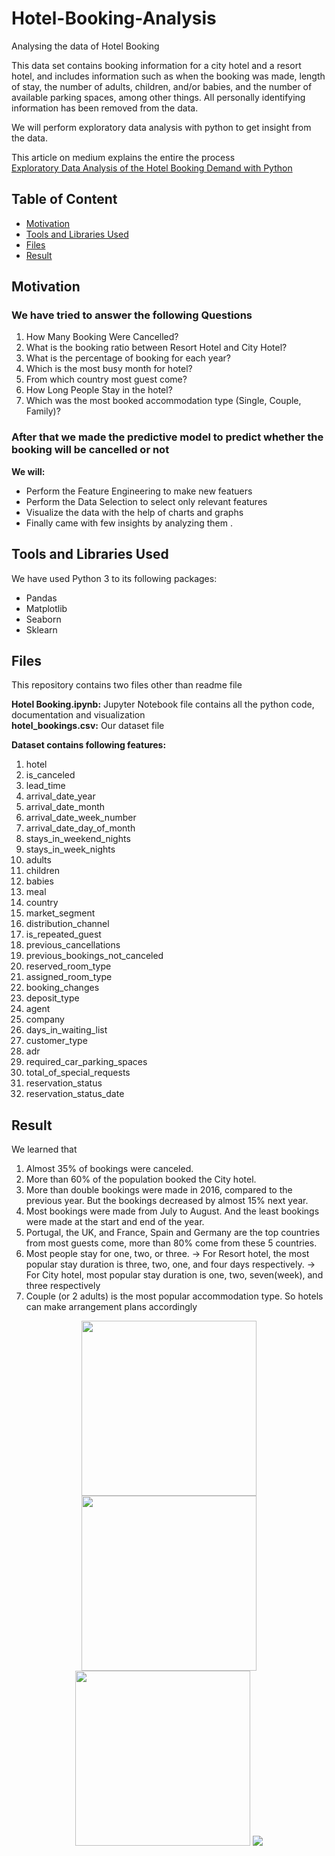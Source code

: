 # Hotel-Booking-Analysis
Analysing the data of Hotel Booking

This data set contains booking information for a city hotel and a resort hotel, and includes information such as when the booking was made, length of stay, the number of adults, children, and/or babies, and the number of available parking spaces, among other things.
All personally identifying information has been removed from the data.

We will perform exploratory data analysis with python to get insight from the data.  

This article on medium explains the entire the process  
[Exploratory Data Analysis of the Hotel Booking Demand with Python](https://medium.com/@aaqibqs/exploratory-data-analysis-of-the-hotel-booking-demand-with-python-200925230106)


## Table of Content
- [Motivation](#Motivation)
- [Tools and Libraries Used](#Tools-and-Libraries-Used)
- [Files](#Files)
- [Result](#Result)

## Motivation

### We have tried to answer the following Questions
1. How Many Booking Were Cancelled?
2. What is the booking ratio between Resort Hotel and City Hotel?
3. What is the percentage of booking for each year?
4. Which is the most busy month for hotel?
5. From which country most guest come?
6. How Long People Stay in the hotel?
7. Which was the most booked accommodation type (Single, Couple, Family)?

### After that we made the predictive model to predict whether the booking will be cancelled or not

**We will:**
- Perform the Feature Engineering to make new featuers
- Perform the Data Selection to select only relevant features
- Visualize the data with the help of charts and graphs
- Finally came with few insights by analyzing them .

## Tools and Libraries Used
We have used Python 3 to its following packages:
- Pandas
- Matplotlib
- Seaborn
- Sklearn

## Files
This repository contains two files other than readme file

**Hotel Booking.ipynb:** Jupyter Notebook file contains all the python code, documentation and visualization  
**hotel_bookings.csv:** Our dataset file

**Dataset contains following features:**
1. hotel
2. is_canceled
3. lead_time
4. arrival_date_year
5. arrival_date_month
6. arrival_date_week_number
7. arrival_date_day_of_month
8. stays_in_weekend_nights
9. stays_in_week_nights
10. adults
11. children
12. babies
13. meal
14. country
15. market_segment
16. distribution_channel
17. is_repeated_guest
18. previous_cancellations
19. previous_bookings_not_canceled
20. reserved_room_type
21. assigned_room_type
22. booking_changes
23. deposit_type
24. agent
25. company
26. days_in_waiting_list
27. customer_type
28. adr
29. required_car_parking_spaces
30. total_of_special_requests
31. reservation_status
32. reservation_status_date


## Result

We learned that
1. Almost 35% of bookings were canceled.
2. More than 60% of the population booked the City hotel.
3. More than double bookings were made in 2016, compared to the previous year. But the bookings decreased by almost 15% next year.
4. Most bookings were made from July to August. And the least bookings were made at the start and end of the year.
5. Portugal, the UK, and France, Spain and Germany are the top countries from most guests come, more than 80% come from these 5 countries.
6. Most people stay for one, two, or three.
-> For Resort hotel, the most popular stay duration is three, two, one, and four days respectively.
-> For City hotel, most popular stay duration is one, two, seven(week), and three respectively
7. Couple (or 2 adults) is the most popular accommodation type. So hotels can make arrangement plans accordingly

<p float="left" align="middle">  
  <img src="https://user-images.githubusercontent.com/37020354/79042910-0c418780-7c15-11ea-8ddb-f17cf6b1fb2c.png" width="280" />
  <img src="https://user-images.githubusercontent.com/37020354/79042912-0e0b4b00-7c15-11ea-956c-c4ffd1c8525f.png" width="280" />
  <img src="https://user-images.githubusercontent.com/37020354/79042909-0b105a80-7c15-11ea-8d4b-317802f73077.png" width="280" />
  <img src="https://user-images.githubusercontent.com/37020354/79042911-0cda1e00-7c15-11ea-98ea-dcc11e217f32.png" />
</p>

<!---
-- ![4](https://user-images.githubusercontent.com/37020354/79042911-0cda1e00-7c15-11ea-98ea-dcc11e217f32.png)
![1](https://user-images.githubusercontent.com/37020354/79042912-0e0b4b00-7c15-11ea-956c-c4ffd1c8525f.png)
--->






